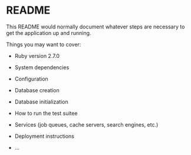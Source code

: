 # README

This README would normally document whatever steps are necessary to get the
application up and running.

Things you may want to cover:

* Ruby version 2.7.0

* System dependencies

* Configuration

* Database creation

* Database initialization

* How to run the test suitee

* Services (job queues, cache servers, search engines, etc.)

* Deployment instructions

* ...

